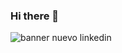 ### Hi there 👋





![banner nuevo linkedin ](https://media.licdn.com/dms/image/D4E16AQFzye6yj0gpvg/profile-displaybackgroundimage-shrink_350_1400/0/1698106750113?e=1704326400&v=beta&t=kcXl4EEsjlbQPGza9a5fYFELEZKmppVTmvfTEcL5-AA)


